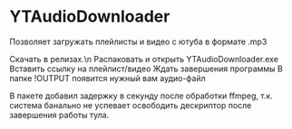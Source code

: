 # YTAudioDownloader
Позволяет загружать плейлисты и видео с ютуба в формате .mp3

Скачать в релизах.\n
Распаковать и открыть YTAudioDownloader.exe
Вставить ссылку на плейлист/видео
Ждать завершения программы
В папке !OUTPUT появится нужный вам аудио-файл

В пакете добавил задержку в секунду после обработки ffmpeg, т.к. система банально не успевает освободить дескриптор после завершения работы тула.
